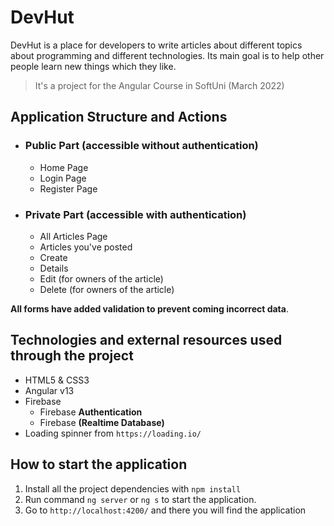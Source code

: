 # DevHut


DevHut is a place for developers to write articles about different topics about programming and different
technologies. Its main goal is to help other people learn new things which they like.

>It's a project for the Angular Course in SoftUni (March 2022)

## Application Structure and Actions

- ### Public Part (accessible without authentication)
  - Home Page
  - Login Page
  - Register Page
- ### Private Part (accessible with authentication)
  - All Articles Page
  - Articles you've posted
  - Create
  - Details 
  - Edit (for owners of the article)
  - Delete (for owners of the article)

**All forms have added validation to prevent coming incorrect data**.

## Technologies and external resources used through the project

- HTML5 & CSS3
- Angular v13
- Firebase
  - Firebase **Authentication**
  - Firebase **(Realtime Database)**
- Loading spinner from `https://loading.io/`

## How to start the application

1. Install all the project dependencies with `npm install`
2. Run command `ng server` or `ng s` to start the application.
3. Go to `http://localhost:4200/` and there you will find the application
